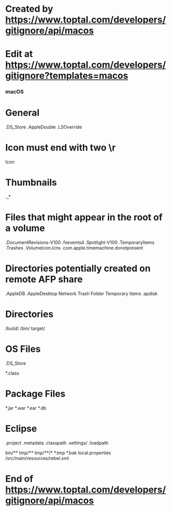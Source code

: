 # Created by https://www.toptal.com/developers/gitignore/api/macos
# Edit at https://www.toptal.com/developers/gitignore?templates=macos

### macOS ###
# General
.DS_Store
.AppleDouble
.LSOverride

# Icon must end with two \r
Icon


# Thumbnails
._*

# Files that might appear in the root of a volume
.DocumentRevisions-V100
.fseventsd
.Spotlight-V100
.TemporaryItems
.Trashes
.VolumeIcon.icns
.com.apple.timemachine.donotpresent

# Directories potentially created on remote AFP share
.AppleDB
.AppleDesktop
Network Trash Folder
Temporary Items
.apdisk

# Directories #
/build/
/bin/
target/
 
# OS Files #
.DS_Store
  
*.class
 
# Package Files #
*.jar
*.war
*.ear
*.db
      
# Eclipse #
.project
.metadata
.classpath
.settings/
.loadpath
 
bin/**
tmp/**
tmp/**/*
*.tmp
*.bak
local.properties
/src/main/resources/rebel.xml
# End of https://www.toptal.com/developers/gitignore/api/macos